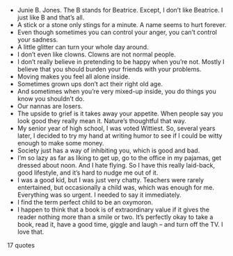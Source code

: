  - Junie B. Jones. The B stands for Beatrice. Except, I don’t like Beatrice. I just like B and that’s all.
 - A stick or a stone only stings for a minute. A name seems to hurt forever.
 - Even though sometimes you can control your anger, you can’t control your sadness.
 - A little glitter can turn your whole day around.
 - I don’t even like clowns. Clowns are not normal people.
 - I don’t really believe in pretending to be happy when you’re not. Mostly I believe that you should burden your friends with your problems.
 - Moving makes you feel all alone inside.
 - Sometimes grown ups don’t act their right old age.
 - And sometimes when you’re very mixed-up inside, you do things you know you shouldn’t do.
 - Our nannas are losers.
 - The upside to grief is it takes away your appetite. When people say you look good they really mean it. Nature’s thoughtful that way.
 - My senior year of high school, I was voted Wittiest. So, several years later, I decided to try my hand at writing humor to see if I could be witty enough to make some money.
 - Society just has a way of inhibiting you, which is good and bad.
 - I’m so lazy as far as liking to get up, go to the office in my pajamas, get dressed about noon. And I hate flying. So I have this really laid-back, good lifestyle, and it’s hard to nudge me out of it.
 - I was a good kid, but I was just very chatty. Teachers were rarely entertained, but occasionally a child was, which was enough for me. Everything was so urgent. I needed to say it immediately.
 - I find the term perfect child to be an oxymoron.
 - I happen to think that a book is of extraordinary value if it gives the reader nothing more than a smile or two. It’s perfectly okay to take a book, read it, have a good time, giggle and laugh – and turn off the TV. I love that.

17 quotes